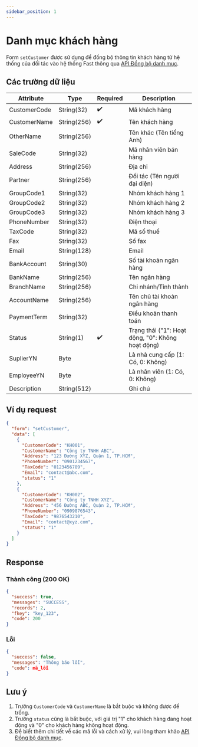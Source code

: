 ```yaml
---
sidebar_position: 1
---
```


# Danh mục khách hàng

Form `setCustomer` được sử dụng để đồng bộ thông tin khách hàng từ hệ thống của đối tác vào hệ thống Fast thông qua [API Đồng bộ danh mục](../sync-data).

## Các trường dữ liệu

| Attribute    | Type        | Required | Description          |
|--------------|-------------|----------|----------------------|
| CustomerCode | String(32)  | ✔️       | Mã khách hàng        |
| CustomerName | String(256) | ✔️       | Tên khách hàng       |
| OtherName    | String(256) |          | Tên khác (Tên tiếng Anh) |
| SaleCode     | String(32)  |          | Mã nhân viên bán hàng|
| Address      | String(256) |          | Địa chỉ              |
| Partner      | String(256) |          | Đối tác (Tên người đại diện)      |
| GroupCode1   | String(32)  |          | Nhóm khách hàng 1    |
| GroupCode2   | String(32)  |          | Nhóm khách hàng 2    |
| GroupCode3   | String(32)  |          | Nhóm khách hàng 3    |
| PhoneNumber  | String(32)  |          | Điện thoại           |
| TaxCode      | String(32)  |          | Mã số thuế           |
| Fax          | String(32)  |          | Số fax               |
| Email        | String(128) |          | Email                |
| BankAccount  | String(30)  |          | Số tài khoản ngân hàng  |
| BankName     | String(256) |          | Tên ngân hàng        |
| BranchName   | String(256) |          | Chi nhánh/Tỉnh thành |
| AccountName  | String(256) |          | Tên chủ tài khoản ngân hàng      |
| PaymentTerm  | String(32)  |          | Điều khoản thanh toán|
| Status       | String(1)   | ✔️       | Trạng thái ("1": Hoạt động, "0": Không hoạt động) |
| SuplierYN    | Byte        |          | Là nhà cung cấp (1: Có, 0: Không) |
| EmployeeYN   | Byte        |          | Là nhân viên (1: Có, 0: Không)    |
| Description  | String(512) |          | Ghi chú              |

## Ví dụ request

```json
{
  "form": "setCustomer",
  "data": [
    {
      "CustomerCode": "KH001",
      "CustomerName": "Công ty TNHH ABC",
      "Address": "123 Đường XYZ, Quận 1, TP.HCM",
      "PhoneNumber": "0901234567",
      "TaxCode": "0123456789",
      "Email": "contact@abc.com",
      "status": "1"
    },
    {
      "CustomerCode": "KH002",
      "CustomerName": "Công ty TNHH XYZ",
      "Address": "456 Đường ABC, Quận 2, TP.HCM",
      "PhoneNumber": "0909876543",
      "TaxCode": "9876543210",
      "Email": "contact@xyz.com",
      "status": "1"
    }
  ]
}
```

## Response

### Thành công (200 OK)

```json
{
  "success": true,
  "messages": "SUCCESS",
  "records": 2,
  "fkey": "key_123",
  "code": 200
}
```

### Lỗi

```json
{
  "success": false,
  "messages": "Thông báo lỗi",
  "code": mã_lỗi
}
```

## Lưu ý

1. Trường `CustomerCode` và `CustomerName` là bắt buộc và không được để trống.
2. Trường `status` cũng là bắt buộc, với giá trị "1" cho khách hàng đang hoạt động và "0" cho khách hàng không hoạt động.
3. Để biết thêm chi tiết về các mã lỗi và cách xử lý, vui lòng tham khảo [API Đồng bộ danh mục](../sync-data).
